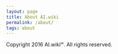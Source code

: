 ```yaml
---
layout: page
title: About AI.wiki
permalink: /about/
tags: about
---
```


Copyright 2016 AI.wiki℠. All rights reserved.
